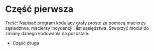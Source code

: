 # Część pierwsza
Treść: Napisać program kodujący grafy proste za pomocą macierzy sąsiedztwa, macierzy incydencji i list sąsiędztwa. Stworzyć moduł do zmiany danego kodowania na pozostałe.

+ Część druga

